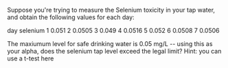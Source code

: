 Suppose you're trying to measure the Selenium toxicity in your tap water, and obtain the following values for each day:


    
    
day	selenium
1	0.051
2	0.0505
3	0.049
4	0.0516
5	0.052
6	0.0508
7	0.0506

    
The maxiumum level for safe drinking water is 0.05 mg/L -- using this as your alpha, does the selenium tap level exceed the legal limit? Hint: you can use a t-test here